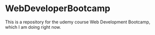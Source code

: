 # WebDeveloperBootcamp
This is a repository for the udemy course Web Development Bootcamp, which I am doing right now.
